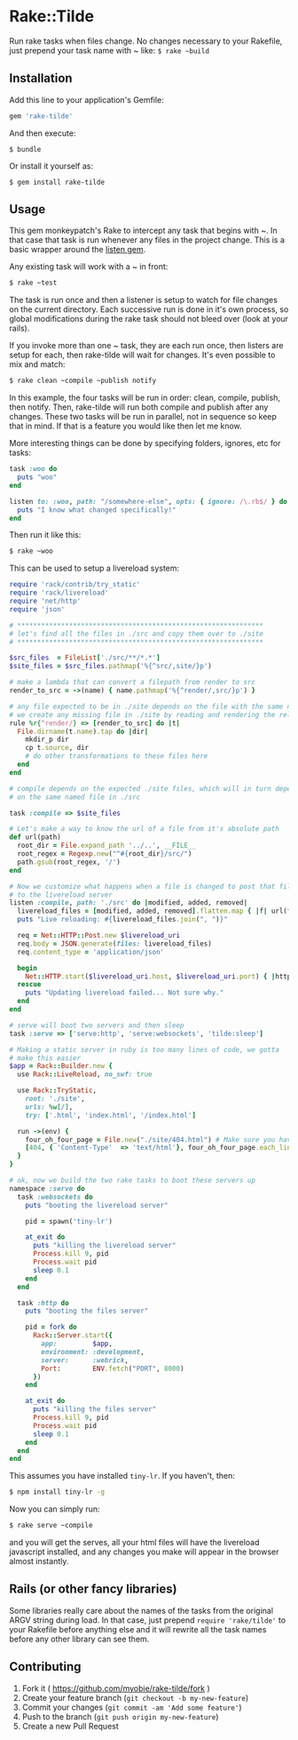 # Rake::Tilde

Run rake tasks when files change. No changes necessary to your Rakefile,
just prepend your task name with ~ like: `$ rake ~build`

## Installation

Add this line to your application's Gemfile:

```ruby
gem 'rake-tilde'
```

And then execute:

    $ bundle

Or install it yourself as:

    $ gem install rake-tilde

## Usage

This gem monkeypatch's Rake to intercept any task that begins with ~. In
that case that task is run whenever any files in the project change.
This is a basic wrapper around the [listen gem](https://github.com/guard/listen).

Any existing task will work with a ~ in front:

```sh
$ rake ~test
```

The task is run once and then a listener is setup to watch for file
changes on the current directory. Each successive run is done in it's
own process, so global modifications during the rake task should not
bleed over (look at your rails).

If you invoke more than one ~ task, they are each run once, then listers
are setup for each, then rake-tilde will wait for changes. It's even
possible to mix and match:

```sh
$ rake clean ~compile ~publish notify
```

In this example, the four tasks will be run in order: clean, compile,
publish, then notify. Then, rake-tilde will run both compile and publish
after any changes. These two tasks will be run in parallel, not in
sequence so keep that in mind. If that is a feature you would like then
let me know.

More interesting things can be done by specifying folders, ignores, etc
for tasks:

```ruby
task :woo do
  puts "woo"
end

listen to: :woo, path: "/somewhere-else", opts: { ignore: /\.rb$/ } do |modified, added, removed|
  puts "I know what changed specifically!"
end
```

Then run it like this:

```sh
$ rake ~woo
```

This can be used to setup a livereload system:

```ruby
require 'rack/contrib/try_static'
require 'rack/livereload'
require 'net/http'
require 'json'

# **************************************************************
# let's find all the files in ./src and copy them over to ./site
# **************************************************************

$src_files  = FileList['./src/**/*.*']
$site_files = $src_files.pathmap('%{^src/,site/}p')

# make a lambda that can convert a filepath from render to src
render_to_src = ->(name) { name.pathmap('%{^render/,src/}p') }

# any file expected to be in ./site depends on the file with the same name in ./src
# we create any missing file in ./site by reading and rendering the related file in ./src
rule %r{^render/} => [render_to_src] do |t|
  File.dirname(t.name).tap do |dir|
    mkdir_p dir
    cp t.source, dir
    # do other transformations to these files here
  end
end

# compile depends on the expected ./site files, which will in turn depend
# on the same named file in ./src

task :compile => $site_files

# Let's make a way to know the url of a file from it's absolute path
def url(path)
  root_dir = File.expand_path '../..', __FILE__
  root_regex = Regexp.new("^#{root_dir}/src/")
  path.gsub(root_regex, '/')
end

# Now we customize what happens when a file is changed to post that file
# to the livereload server
listen :compile, path: './src' do |modified, added, removed|
  livereload_files = [modified, added, removed].flatten.map { |f| url(f) }.compact
  puts "Live reloading: #{livereload_files.join(", ")}"

  req = Net::HTTP::Post.new $livereload_uri
  req.body = JSON.generate(files: livereload_files)
  req.content_type = 'application/json'

  begin
    Net::HTTP.start($livereload_uri.host, $livereload_uri.port) { |http| http.request req }
  rescue
    puts "Updating livereload failed... Not sure why."
  end
end

# serve will boot two servers and then sleep
task :serve => ['serve:http', 'serve:websockets', 'tilde:sleep']

# Making a static server in ruby is too many lines of code, we gotta
# make this easier
$app = Rack::Builder.new {
  use Rack::LiveReload, no_swf: true

  use Rack::TryStatic,
    root: './site',
    urls: %w[/],
    try: ['.html', 'index.html', '/index.html']

  run ->(env) {
    four_oh_four_page = File.new("./site/404.html") # Make sure you have a 404.html file, kthnxbye
    [404, { 'Content-Type'  => 'text/html'}, four_oh_four_page.each_line]
  }
}

# ok, now we build the two rake tasks to boot these servers up
namespace :serve do
  task :websockets do
    puts "booting the livereload server"

    pid = spawn('tiny-lr')

    at_exit do
      puts "killing the livereload server"
      Process.kill 9, pid
      Process.wait pid
      sleep 0.1
    end
  end

  task :http do
    puts "booting the files server"

    pid = fork do
      Rack::Server.start({
        app:         $app,
        environment: :development,
        server:      :webrick,
        Port:        ENV.fetch("PORT", 8000)
      })
    end

    at_exit do
      puts "killing the files server"
      Process.kill 9, pid
      Process.wait pid
      sleep 0.1
    end
  end
end
```

This assumes you have installed `tiny-lr`. If you haven't, then:

```sh
$ npm install tiny-lr -g
```

Now you can simply run:

```sh
$ rake serve ~compile
```

and you will get the serves, all your html files will have the
livereload javascript installed, and any changes you make will appear in
the browser almost instantly.



## Rails (or other fancy libraries)

Some libraries really care about the names of the tasks from the
original ARGV string during load. In that case, just prepend `require
'rake/tilde'` to your Rakefile before anything else and it will rewrite
all the task names before any other library can see them.

## Contributing

1. Fork it ( https://github.com/myobie/rake-tilde/fork )
2. Create your feature branch (`git checkout -b my-new-feature`)
3. Commit your changes (`git commit -am 'Add some feature'`)
4. Push to the branch (`git push origin my-new-feature`)
5. Create a new Pull Request
